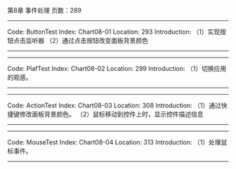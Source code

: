 第8章 事件处理
页数：289

*****************************************************************
Code: ButtonTest
Index: Chart08-01
Location: 293
Introduction:
	（1）实现按钮点击监听器
	（2）通过点击按钮改变面板背景颜色
*****************************************************************

*****************************************************************
Code: PlafTest
Index: Chart08-02
Location: 299
Introduction:
	（1）切换应用的观感。
*****************************************************************

*****************************************************************
Code: ActionTest
Index: Chart08-03
Location: 308
Introduction:
	（1）通过快捷键修改面板背景颜色。
	（2）鼠标移动到控件上时，显示控件描述信息
****************************************************************

****************************************************************
Code: MouseTest
Index: Chart08-04
Location: 313
Introduction:
	（1）处理鼠标事件。
****************************************************************

